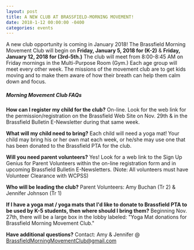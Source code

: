 ```yaml
---
layout: post
title: A NEW CLUB AT BRASSFIELD-MORNING MOVEMENT!
date: 2018-1-12 00:00:00 -0400
categories: events
---
```

A new club opportunity is coming in January 2018! The Brassfield Morning Movement Club will begin on **Friday, January 5, 2018 for (K-2)** & **Friday, January 12, 2018 for (3rd-5th.)** The club will meet from 8:00-8:45 AM on Friday mornings in the Multi-Purpose Room (Gym.) Each age group will meet every other week. The missions of the movement club are to get kids moving and to make them aware of how their breath can help them calm down and focus.  

##### Morning Movement Club FAQs

**How can I register my child for the club?** On-line. Look for the web link for the permission/registration on the Brassfield Web Site on Nov. 29th & in the Brassfield Bulletin E-Newsletter during that same week.

**What will my child need to bring?** Each child will need a yoga mat! Your child may bring his or her own mat each week, or he/she may use one that has been donated to the Brassfield PTA for the club. 

**Will you need parent volunteers?** Yes! Look for a web link to the Sign Up Genius for Parent Volunteers within the on-line registration form and in upcoming Brassfield Bulletin E-Newsletters. (Note: All volunteers must have Volunteer Clearance with WCPSS) 

**Who will be leading the club?**  Parent Volunteers: Amy Buchan (Tr 2) & Jennifer Johnson (Tr 1) 

**If I have a yoga mat / yoga mats that I'd like to donate to Brassfield PTA to be used by K-5 students, then where should I bring them?** Beginning Nov. 27th, there will be a large box in the lobby labeled: "Yoga Mat donations for Brassfield Morning Movement Club."

**Have additional questions?** Contact: Amy & Jennifer @ [BrassfieldMorningMovementClub@gmail.com](mailto:BrassfieldMorningMovementClub@gmail.com)
